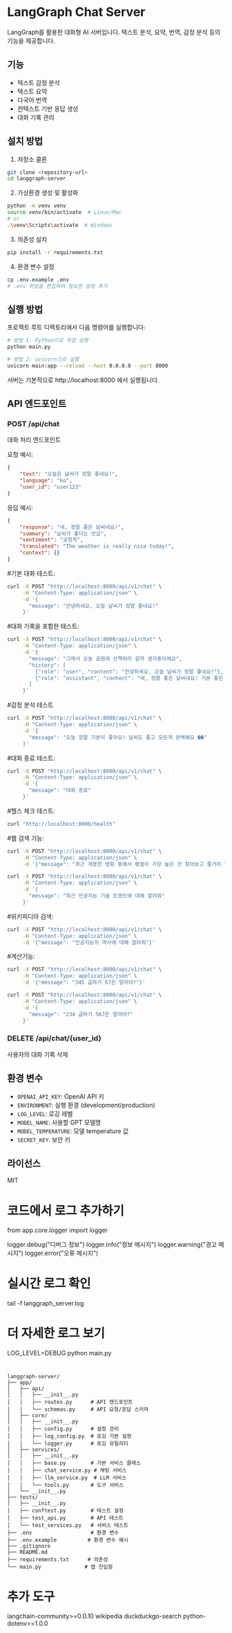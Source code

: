 # LangGraph Chat Server

LangGraph를 활용한 대화형 AI 서버입니다. 텍스트 분석, 요약, 번역, 감정 분석 등의 기능을 제공합니다.

## 기능

- 텍스트 감정 분석
- 텍스트 요약
- 다국어 번역
- 컨텍스트 기반 응답 생성
- 대화 기록 관리

## 설치 방법

1. 저장소 클론
```bash
git clone <repository-url>
cd langgraph-server
```

2. 가상환경 생성 및 활성화
```bash
python -m venv venv
source venv/bin/activate  # Linux/Mac
# or
.\venv\Scripts\activate  # Windows
```

3. 의존성 설치
```bash
pip install -r requirements.txt
```

4. 환경 변수 설정
```bash
cp .env.example .env
# .env 파일을 편집하여 필요한 설정 추가
```

## 실행 방법

프로젝트 루트 디렉토리에서 다음 명령어를 실행합니다:

```bash
# 방법 1: Python으로 직접 실행
python main.py

# 방법 2: uvicorn으로 실행
uvicorn main:app --reload --host 0.0.0.0 --port 8000
```

서버는 기본적으로 http://localhost:8000 에서 실행됩니다.

## API 엔드포인트

### POST /api/chat
대화 처리 엔드포인트

요청 예시:
```json
{
    "text": "오늘은 날씨가 정말 좋네요!",
    "language": "ko",
    "user_id": "user123"
}
```

응답 예시:
```json
{
    "response": "네, 정말 좋은 날씨네요!",
    "summary": "날씨가 좋다는 언급",
    "sentiment": "긍정적",
    "translated": "The weather is really nice today!",
    "context": {}
}
```

#기본 대화 테스트:
```bash
curl -X POST "http://localhost:8000/api/v1/chat" \
     -H "Content-Type: application/json" \
     -d '{
       "message": "안녕하세요, 오늘 날씨가 정말 좋네요!"
     }'
```

#대화 기록을 포함한 테스트:
```bash
curl -X POST "http://localhost:8000/api/v1/chat" \
     -H "Content-Type: application/json" \
     -d '{
       "message": "그래서 오늘 공원에 산책하러 갈까 생각중이에요",
       "history": [
         {"role": "user", "content": "안녕하세요, 오늘 날씨가 정말 좋네요!"},
         {"role": "assistant", "content": "네, 정말 좋은 날씨네요! 기분 좋은 하루가 될 것 같아요."}
       ]
     }'
```

#감정 분석 테스트
```bash
curl -X POST "http://localhost:8000/api/v1/chat" \
     -H "Content-Type: application/json" \
     -d '{
       "message": "오늘 정말 기분이 좋아요! 날씨도 좋고 모든게 완벽해요 ��"
     }'
```

#대화 종료 테스트:
```bash
curl -X POST "http://localhost:8000/api/v1/chat" \
     -H "Content-Type: application/json" \
     -d '{
       "message": "대화 종료"
     }'
```

#헬스 체크 테스트:
```bash
curl "http://localhost:8000/health"
```

#웹 검색 기능:
```bash
curl -X POST "http://localhost:8000/api/v1/chat" \
     -H "Content-Type: application/json" \
     -d '{"message": "최근 개봉한 영화 중에서 평점이 가장 높은 것 찾아보고 줄거리 알려줘"}'

curl -X POST "http://localhost:8000/api/v1/chat" \
     -H "Content-Type: application/json" \
     -d '{
       "message": "최근 인공지능 기술 트렌드에 대해 알려줘"
     }'
```

#위키피디아 검색:
```bash
curl -X POST "http://localhost:8000/api/v1/chat" \
     -H "Content-Type: application/json" \
     -d '{"message": "인공지능의 역사에 대해 알려줘"}'
```

#계산기능:
```bash
curl -X POST "http://localhost:8000/api/v1/chat" \
     -H "Content-Type: application/json" \
     -d '{"message": "345 곱하기 67은 얼마야?"}'

curl -X POST "http://localhost:8000/api/v1/chat" \
     -H "Content-Type: application/json" \
     -d '{
       "message": "234 곱하기 567은 얼마야?"
     }'
```

### DELETE /api/chat/{user_id}
사용자의 대화 기록 삭제

## 환경 변수

- `OPENAI_API_KEY`: OpenAI API 키
- `ENVIRONMENT`: 실행 환경 (development/production)
- `LOG_LEVEL`: 로깅 레벨
- `MODEL_NAME`: 사용할 GPT 모델명
- `MODEL_TEMPERATURE`: 모델 temperature 값
- `SECRET_KEY`: 보안 키

## 라이선스

MIT

# 코드에서 로그 추가하기
from app.core.logger import logger

logger.debug("디버그 정보")
logger.info("정보 메시지")
logger.warning("경고 메시지")
logger.error("오류 메시지")

# 실시간 로그 확인
tail -f langgraph_server.log

# 더 자세한 로그 보기
LOG_LEVEL=DEBUG python main.py

#
```
langgraph-server/
├── app/
│   ├── api/
│   │   ├── __init__.py
│   │   ├── routes.py      # API 엔드포인트
│   │   └── schemas.py     # API 요청/응답 스키마
│   ├── core/
│   │   ├── __init__.py
│   │   ├── config.py      # 설정 관리
│   │   ├── log_config.py  # 로깅 기본 설정
│   │   └── logger.py      # 로깅 유틸리티
│   ├── services/
│   │   ├── __init__.py
│   │   ├── base.py        # 기본 서비스 클래스
│   │   ├── chat_service.py # 채팅 서비스
│   │   ├── llm_service.py  # LLM 서비스
│   │   └── tools.py       # 도구 서비스
│   └── __init__.py
├── tests/
│   ├── __init__.py
│   ├── conftest.py        # 테스트 설정
│   ├── test_api.py        # API 테스트
│   └── test_services.py   # 서비스 테스트
├── .env                   # 환경 변수
├── .env.example          # 환경 변수 예시
├── .gitignore
├── README.md
├── requirements.txt      # 의존성
└── main.py              # 앱 진입점
```

# 추가 도구
langchain-community>=0.0.10
wikipedia
duckduckgo-search
python-dotenv>=1.0.0

